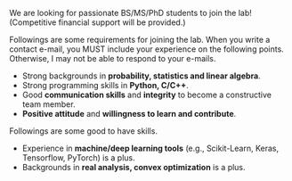 We are looking for passionate BS/MS/PhD students to join the lab! (Competitive financial support will be provided.)  

Followings are some requirements for joining the lab. When you write a contact e-mail, you MUST include your experience on the following points. Otherwise, I may not be able to respond to your e-mails. 

- Strong backgrounds in **probability, statistics and linear algebra**.
- Strong programming skills in **Python, C/C++**.
- Good **communication skills** and **integrity** to become a constructive team member.
- **Positive attitude** and **willingness to learn and contribute**.

Followings are some good to have skills.

- Experience in **machine/deep learning tools** (e.g., Scikit-Learn, Keras, Tensorflow, PyTorch) is a plus.
- Backgrounds in **real analysis, convex optimization** is a plus.

